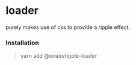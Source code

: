 # loader

purely makes use of css to provide a ripple effect.

### Installation

> yarn add @onaio/ripple-loader
